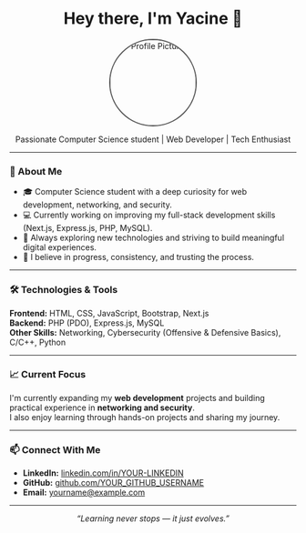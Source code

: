 <h1 align="center">Hey there, I'm Yacine 👋</h1>

<p align="center">
  <img src="https://github.com/YOUR_GITHUB_USERNAME/YOUR_REPO_NAME/blob/main/images/profile.jpg" 
       alt="Profile Picture" 
       width="150" 
       style="border-radius: 50%; border: 2px solid #555;" />
</p>

<p align="center">
  Passionate Computer Science student | Web Developer | Tech Enthusiast
</p>

---

### 🧠 About Me  
- 🎓 Computer Science student with a deep curiosity for web development, networking, and security.  
- 💻 Currently working on improving my full-stack development skills (Next.js, Express.js, PHP, MySQL).  
- 🚀 Always exploring new technologies and striving to build meaningful digital experiences.  
- 🌱 I believe in progress, consistency, and trusting the process.

---

### 🛠️ Technologies & Tools  
**Frontend:** HTML, CSS, JavaScript, Bootstrap, Next.js  
**Backend:** PHP (PDO), Express.js, MySQL  
**Other Skills:** Networking, Cybersecurity (Offensive & Defensive Basics), C/C++, Python  

---

### 📈 Current Focus  
I'm currently expanding my **web development** projects and building practical experience in **networking and security**.  
I also enjoy learning through hands-on projects and sharing my journey.

---

### 📫 Connect With Me  
- **LinkedIn:** [linkedin.com/in/YOUR-LINKEDIN](https://linkedin.com/in/YOUR-LINKEDIN)  
- **GitHub:** [github.com/YOUR_GITHUB_USERNAME](https://github.com/YOUR_GITHUB_USERNAME)  
- **Email:** yourname@example.com  

---

<p align="center">
  <i>“Learning never stops — it just evolves.”</i>
</p>
